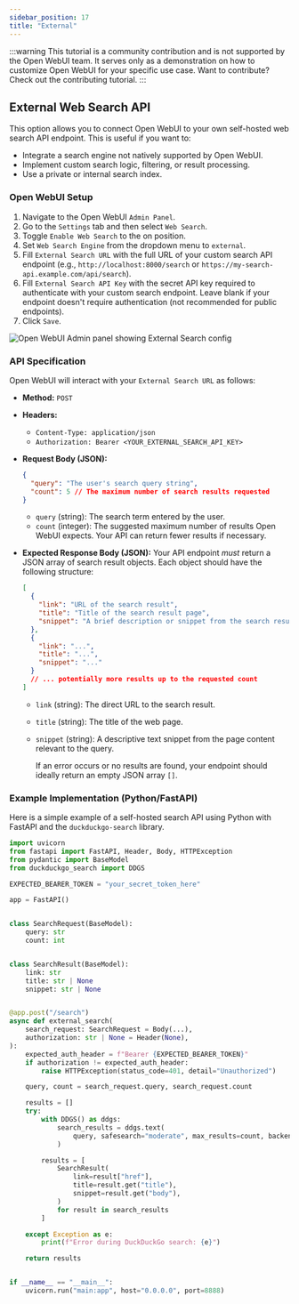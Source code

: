 ```yaml
---
sidebar_position: 17
title: "External"
---
```


:::warning
This tutorial is a community contribution and is not supported by the Open WebUI team. It serves only as a demonstration on how to customize Open WebUI for your specific use case. Want to contribute? Check out the contributing tutorial.
:::

## External Web Search API

This option allows you to connect Open WebUI to your own self-hosted web search API endpoint. This is useful if you want to:

* Integrate a search engine not natively supported by Open WebUI.
* Implement custom search logic, filtering, or result processing.
* Use a private or internal search index.

### Open WebUI Setup

1. Navigate to the Open WebUI `Admin Panel`.
2. Go to the `Settings` tab and then select `Web Search`.
3. Toggle `Enable Web Search` to the on position.
4. Set `Web Search Engine` from the dropdown menu to `external`.
5. Fill `External Search URL` with the full URL of your custom search API endpoint (e.g., `http://localhost:8000/search` or `https://my-search-api.example.com/api/search`).
6. Fill `External Search API Key` with the secret API key required to authenticate with your custom search endpoint. Leave blank if your endpoint doesn't require authentication (not recommended for public endpoints).
7. Click `Save`.

![Open WebUI Admin panel showing External Search config](/images/tutorial_external_search.png)

### API Specification

Open WebUI will interact with your `External Search URL` as follows:

* **Method:** `POST`
* **Headers:**
  * `Content-Type: application/json`
  * `Authorization: Bearer <YOUR_EXTERNAL_SEARCH_API_KEY>`
* **Request Body (JSON):**

    ```json
    {
      "query": "The user's search query string",
      "count": 5 // The maximum number of search results requested
    }
    ```

  * `query` (string): The search term entered by the user.
  * `count` (integer): The suggested maximum number of results Open WebUI expects. Your API can return fewer results if necessary.

* **Expected Response Body (JSON):**
    Your API endpoint *must* return a JSON array of search result objects. Each object should have the following structure:

    ```json
    [
      {
        "link": "URL of the search result",
        "title": "Title of the search result page",
        "snippet": "A brief description or snippet from the search result page"
      },
      {
        "link": "...",
        "title": "...",
        "snippet": "..."
      }
      // ... potentially more results up to the requested count
    ]
    ```

  * `link` (string): The direct URL to the search result.
  * `title` (string): The title of the web page.
  * `snippet` (string): A descriptive text snippet from the page content relevant to the query.

    If an error occurs or no results are found, your endpoint should ideally return an empty JSON array `[]`.

### Example Implementation (Python/FastAPI)

Here is a simple example of a self-hosted search API using Python with FastAPI and the `duckduckgo-search` library.

```python
import uvicorn
from fastapi import FastAPI, Header, Body, HTTPException
from pydantic import BaseModel
from duckduckgo_search import DDGS

EXPECTED_BEARER_TOKEN = "your_secret_token_here"

app = FastAPI()


class SearchRequest(BaseModel):
    query: str
    count: int


class SearchResult(BaseModel):
    link: str
    title: str | None
    snippet: str | None


@app.post("/search")
async def external_search(
    search_request: SearchRequest = Body(...),
    authorization: str | None = Header(None),
):
    expected_auth_header = f"Bearer {EXPECTED_BEARER_TOKEN}"
    if authorization != expected_auth_header:
        raise HTTPException(status_code=401, detail="Unauthorized")

    query, count = search_request.query, search_request.count

    results = []
    try:
        with DDGS() as ddgs:
            search_results = ddgs.text(
                query, safesearch="moderate", max_results=count, backend="lite"
            )

        results = [
            SearchResult(
                link=result["href"],
                title=result.get("title"),
                snippet=result.get("body"),
            )
            for result in search_results
        ]

    except Exception as e:
        print(f"Error during DuckDuckGo search: {e}")

    return results


if __name__ == "__main__":
    uvicorn.run("main:app", host="0.0.0.0", port=8888)
```

